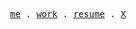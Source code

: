 <p align="center">
  <samp>
    <a href="https://eihabkhan.com">me</a> .
    <a href="https://eihabkhan.com/work">work</a> .
    <a href="https://read.cv/eihab">resume</a> .
    <a href="https://twitter.com/itseihab">X</a>
  </samp>
</p>
